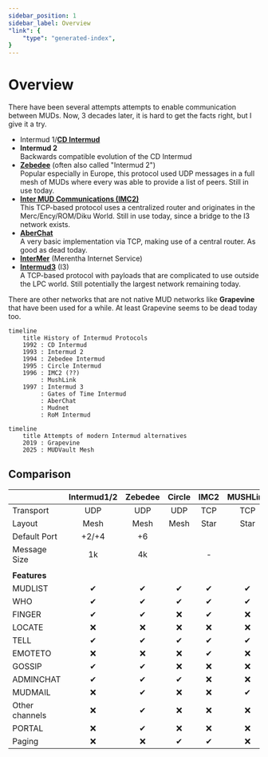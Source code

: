 ```yaml
---
sidebar_position: 1
sidebar_label: Overview
"link": {
    "type": "generated-index",
}
---
```

# Overview

There have been several attempts attempts to enable communication between MUDs. 
Now, 3 decades later, it is hard to get the facts right, but I give it a try.

- Intermud 1/**[CD Intermud](cd_intermud)**
- **Intermud 2**<br/>
  Backwards compatible evolution of the CD Intermud
- **[Zebedee](zebedee)** (often also called "Intermud 2")<br/>
  Popular especially in Europe, this protocol used UDP messages in a full mesh 
  of MUDs where every was able to provide a list of peers. Still in use today.
- **[Inter MUD Communications (IMC2)](imc2.md)**<br/>
  This TCP-based protocol uses a centralized router and originates in the 
  Merc/Ency/ROM/Diku World. Still in use today, since a bridge to the I3
  network exists.
- **[AberChat](aberchat)**<br/>
  A very basic implementation via TCP, making use of a central router. As good
  as dead today.
- **[InterMer](merentha)** (Merentha Internet Service)<br/>
- **[Intermud3](intermud3)** (I3)<br/>
  A TCP-based protocol with payloads that are complicated to use outside the LPC
  world. Still potentially the largest network remaining today.
  

There are other networks that are not native MUD networks like **Grapevine** that have been used for a while. 
At least Grapevine seems to be dead today too.

```mermaid
timeline
    title History of Intermud Protocols
    1992 : CD Intermud
    1993 : Intermud 2
    1994 : Zebedee Intermud
    1995 : Circle Intermud
    1996 : IMC2 (??)
         : MushLink
    1997 : Intermud 3
         : Gates of Time Intermud
         : AberChat
         : Mudnet
         : RoM Intermud
```

```mermaid
timeline
    title Attempts of modern Intermud alternatives
    2019 : Grapevine
    2025 : MUDVault Mesh
```

## Comparison

|                | Intermud1/2 | Zebedee | Circle | IMC2 | MUSHLink | Intermud3 | Merentha | Aberchat | MUDVault |
| -------------- | :---------: | :-----: | :----: | :--: | :------: | :-------: | :------: | :------: | :------: |
| Transport      |     UDP     |   UDP   |  UDP   | TCP  |   TCP    |    TCP    |   UDP    |   UDP    |   TCP    |
| Layout         |    Mesh     |  Mesh   |  Mesh  | Star |   Star   |   Star    |   Mesh   |   Mesh   |   Star   |
| Default Port   |    +2/+4    |   +6    |        |      |          |    +8     |  10006   |          |   8084   |
| Message Size   |     1k      |   4k    |        |  -   |          |     -     |    ?     |    ?     |    -     |
|                |             |         |        |      |          |           |          |          |          |
| **Features**   |             |         |        |      |          |           |          |          |          |
| MUDLIST        |      ✔      |    ✔    |   ✔    |  ✔   |    ✔     |     ✔     |    ✔     |    ✔     |    ✔     |
| WHO            |      ✔      |    ✔    |   ✔    |  ✔   |    ✔     |     ✔     |    ✔     |    ✔     |    ✔     |
| FINGER         |      ✔      |    ✔    |   ❌    |  ✔   |    ❌     |     ✔     |    ✔     |    ❌     |    ✔     |
| LOCATE         |      ❌      |    ❌    |   ❌    |  ❌   |    ❌     |     ✔     |    ❌     |    ❌     |    ✔     |
| TELL           |      ✔      |    ✔    |   ✔    |  ✔   |    ✔     |     ✔     |    ✔     |    ✔     |    ✔     |
| EMOTETO        |      ❌      |    ❌    |   ❌    |  ✔   |    ❌     |     ✔     |    ❌     |    ❌     |    ✔     |
| GOSSIP         |      ✔      |    ✔    |   ❌    |  ❌   |    ❌     |     ✔     |    ❌     |    ✔     |    ✔     |
| ADMINCHAT      |      ✔      |    ✔    |   ✔    |  ❌   |    ❌     |     ✔     |    ✔     |    ✔     |    ✔     |
| MUDMAIL        |      ❌      |    ✔    |   ❌    |  ❌   |    ✔     |     ✔     |    ❌     |    ❌     |    ❌     |
| Other channels |      ❌      |    ✔    |   ❌    |  ❌   |    ❌     |     ✔     |    ❌     |    ❌     |    ✔     |
| PORTAL         |      ❌      |    ✔    |   ❌    |  ❌   |    ❌     |     ❌     |    ❌     |    ❌     |    ❌     |
| Paging         |      ❌      |    ❌    |   ✔    |  ✔   |    ❌     |     ❌     |    ❌     |    ❌     |    ❌     |

